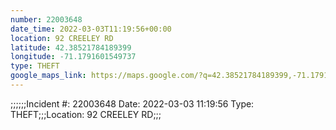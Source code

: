 ```yaml
---
number: 22003648
date_time: 2022-03-03T11:19:56+00:00
location: 92 CREELEY RD
latitude: 42.38521784189399
longitude: -71.1791601549737
type: THEFT
google_maps_link: https://maps.google.com/?q=42.38521784189399,-71.1791601549737
---
```


;;;;;;Incident #: 22003648  Date: 2022-03-03 11:19:56   Type: THEFT;;;Location: 92 CREELEY RD;;;
